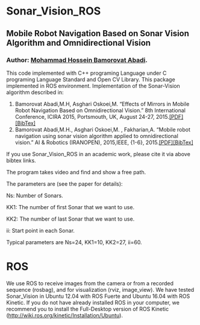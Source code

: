 # Sonar_Vision_ROS
## Mobile Robot Navigation Based on Sonar Vision Algorithm and Omnidirectional Vision
### Author: [Mohammad Hossein Bamorovat Abadi](https://bamorovatwo.wordpress.com/).

This code implemented with C++ programing Language under C programing Language Standard and Open CV Library.
This package implemented in ROS environment.
Implementation of the Sonar-Vision algorithm described in:

1. Bamorovat Abadi,M.H, Asghari Oskoei,M. “Effects of Mirrors in Mobile Robot Navigation Based on Omnidirectional Vision.” 8th International Conference, ICIRA 2015, Portsmouth, UK, August 24-27, 2015.[[PDF]](https://bamorovatwo.files.wordpress.com/2016/12/intelligentroboticsandapplications.pdf)[[BibTex]](https://bamorovatwo.wordpress.com/bibtex1)
2. Bamorovat Abadi,M.H., Asghari Oskoei,M. , Fakharian,A. “Mobile robot navigation using sonar vision algorithm applied to omnidirectional vision.” AI & Robotics (IRANOPEN), 2015,IEEE, {1-6}, 2015.[[PDF]](https://bamorovatwo.files.wordpress.com/2016/12/the-7th-robocup-iranopen-international-symposium-and-the-5th-joint-conference-of-ai-robotics.pdf)[[BibTex]](https://bamorovatwo.wordpress.com/bibtex2)

If you use Sonar_Vision_ROS in an academic work, please cite it via above bibtex links.

The program takes video and find and show a free path.

The parameters are (see the paper for details):

Ns: Number of Sonars.

KK1: The number of first Sonar that we want to use.

KK2: The number of last Sonar that we want to use.

ii: Start point in each Sonar.

Typical parameters are Ns=24, KK1=10, KK2=27, ii=60.

# ROS
We use ROS to receive images from the camera or from a recorded sequence (rosbag), and for visualization (rviz, image_view). We have tested Sonar_Vision in Ubuntu 12.04 with ROS Fuerte and Ubuntu 16.04 with ROS Kinetic. If you do not have already installed ROS in your computer, we recommend you to install the Full-Desktop version of ROS Kinetic (http://wiki.ros.org/kinetic/Installation/Ubuntu).

